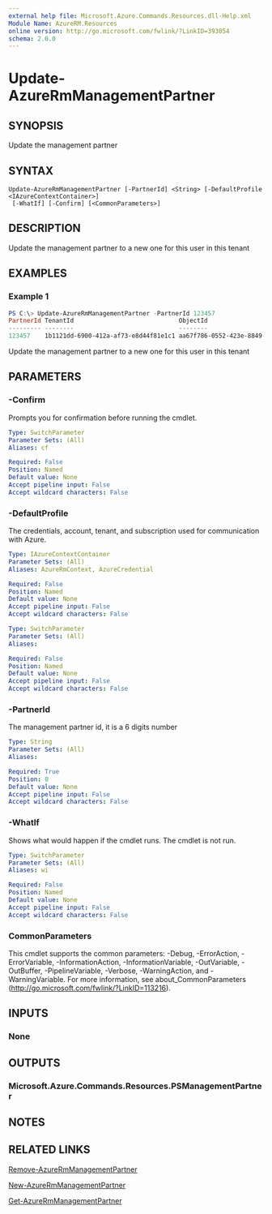 ```yaml
---
external help file: Microsoft.Azure.Commands.Resources.dll-Help.xml
Module Name: AzureRM.Resources
online version: http://go.microsoft.com/fwlink/?LinkID=393054
schema: 2.0.0
---
```


# Update-AzureRmManagementPartner

## SYNOPSIS
Update the management partner

## SYNTAX

```
Update-AzureRmManagementPartner [-PartnerId] <String> [-DefaultProfile <IAzureContextContainer>]
 [-WhatIf] [-Confirm] [<CommonParameters>]
```

## DESCRIPTION
Update the management partner to a new one for this user in this tenant

## EXAMPLES

### Example 1
```powershell
PS C:\> Update-AzureRmManagementPartner -PartnerId 123457
PartnerId TenantId                             ObjectId                             State
--------- --------                             --------                             -----
123457    1b1121dd-6900-412a-af73-e8d44f81e1c1 aa67f786-0552-423e-8849-244ed12bf581 Active
```

Update the management partner to a new one for this user in this tenant

## PARAMETERS

### -Confirm
Prompts you for confirmation before running the cmdlet.

```yaml
Type: SwitchParameter
Parameter Sets: (All)
Aliases: cf

Required: False
Position: Named
Default value: None
Accept pipeline input: False
Accept wildcard characters: False
```

### -DefaultProfile
The credentials, account, tenant, and subscription used for communication with Azure.

```yaml
Type: IAzureContextContainer
Parameter Sets: (All)
Aliases: AzureRmContext, AzureCredential

Required: False
Position: Named
Default value: None
Accept pipeline input: False
Accept wildcard characters: False
```

```yaml
Type: SwitchParameter
Parameter Sets: (All)
Aliases:

Required: False
Position: Named
Default value: None
Accept pipeline input: False
Accept wildcard characters: False
```

### -PartnerId
The management partner id, it is a 6 digits number

```yaml
Type: String
Parameter Sets: (All)
Aliases:

Required: True
Position: 0
Default value: None
Accept pipeline input: False
Accept wildcard characters: False
```

### -WhatIf
Shows what would happen if the cmdlet runs.
The cmdlet is not run.

```yaml
Type: SwitchParameter
Parameter Sets: (All)
Aliases: wi

Required: False
Position: Named
Default value: None
Accept pipeline input: False
Accept wildcard characters: False
```

### CommonParameters
This cmdlet supports the common parameters: -Debug, -ErrorAction, -ErrorVariable, -InformationAction, -InformationVariable, -OutVariable, -OutBuffer, -PipelineVariable, -Verbose, -WarningAction, and -WarningVariable.
For more information, see about_CommonParameters (http://go.microsoft.com/fwlink/?LinkID=113216).

## INPUTS

### None


## OUTPUTS

### Microsoft.Azure.Commands.Resources.PSManagementPartner


## NOTES

## RELATED LINKS
[Remove-AzureRmManagementPartner](./Remove-AzureRmManagementPartner.md)

[New-AzureRmManagementPartner](./New-AzureRmManagementPartner.md)

[Get-AzureRmManagementPartner](./Get-AzureRmManagementPartner.md)